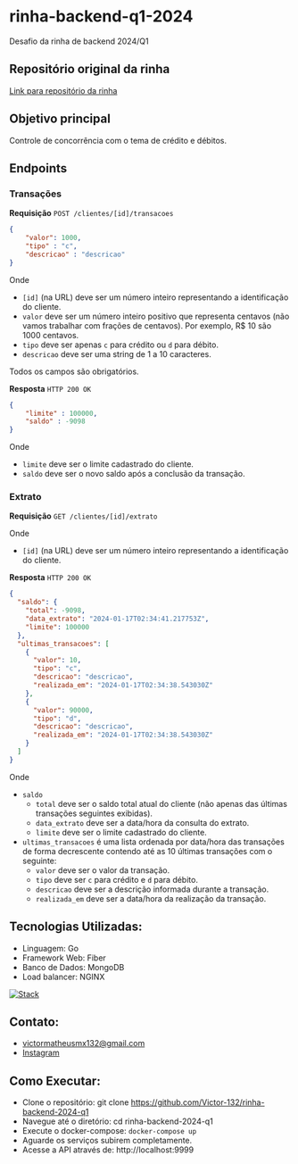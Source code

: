 # rinha-backend-q1-2024

Desafio da rinha de backend 2024/Q1

## Repositório original da rinha
[Link para repositório da rinha](https://github.com/zanfranceschi/rinha-de-backend-2024-q1)

## Objetivo principal
Controle de concorrência com o tema de crédito e débitos.

## Endpoints
### Transações
**Requisição**
`POST /clientes/[id]/transacoes`
```json
{
    "valor": 1000,
    "tipo" : "c",
    "descricao" : "descricao"
}
```
Onde
- `[id]` (na URL) deve ser um número inteiro representando a identificação do cliente.
- `valor` deve ser um número inteiro positivo que representa centavos (não vamos trabalhar com frações de centavos). Por exemplo, R$ 10 são 1000 centavos.
- `tipo` deve ser apenas `c` para crédito ou `d` para débito.
- `descricao` deve ser uma string de 1 a 10 caracteres.

Todos os campos são obrigatórios.

**Resposta**
`HTTP 200 OK`
```json
{
    "limite" : 100000,
    "saldo" : -9098
}
```
Onde
- `limite` deve ser o limite cadastrado do cliente.
- `saldo` deve ser o novo saldo após a conclusão da transação.

### Extrato
**Requisição**
`GET /clientes/[id]/extrato`

Onde
- `[id]` (na URL) deve ser um número inteiro representando a identificação do cliente.

**Resposta**
`HTTP 200 OK`
```json
{
  "saldo": {
    "total": -9098,
    "data_extrato": "2024-01-17T02:34:41.217753Z",
    "limite": 100000
  },
  "ultimas_transacoes": [
    {
      "valor": 10,
      "tipo": "c",
      "descricao": "descricao",
      "realizada_em": "2024-01-17T02:34:38.543030Z"
    },
    {
      "valor": 90000,
      "tipo": "d",
      "descricao": "descricao",
      "realizada_em": "2024-01-17T02:34:38.543030Z"
    }
  ]
}
```
Onde
- `saldo`
    - `total` deve ser o saldo total atual do cliente (não apenas das últimas transações seguintes exibidas).
    - `data_extrato` deve ser a data/hora da consulta do extrato.
    - `limite` deve ser o limite cadastrado do cliente.
- `ultimas_transacoes` é uma lista ordenada por data/hora das transações de forma decrescente contendo até as 10 últimas transações com o seguinte:
    - `valor` deve ser o valor da transação.
    - `tipo` deve ser `c` para crédito e `d` para débito.
    - `descricao` deve ser a descrição informada durante a transação.
    - `realizada_em` deve ser a data/hora da realização da transação.

## Tecnologias Utilizadas:
- Linguagem: Go
- Framework Web: Fiber
- Banco de Dados: MongoDB
- Load balancer: NGINX

[![Stack](https://skillicons.dev/icons?i=go,mongodb,nginx)](https://skillicons.dev)

## Contato:
- [victormatheusmx132@gmail.com](mailto:victormatheusmx132@gmail.com)
- [Instagram](https://www.instagram.com/victorkf132/)

## Como Executar:
- Clone o repositório: git clone https://github.com/Victor-132/rinha-backend-2024-q1
- Navegue até o diretório: cd rinha-backend-2024-q1
- Execute o docker-compose: `docker-compose up`
- Aguarde os serviços subirem completamente.
- Acesse a API através de: http://localhost:9999
